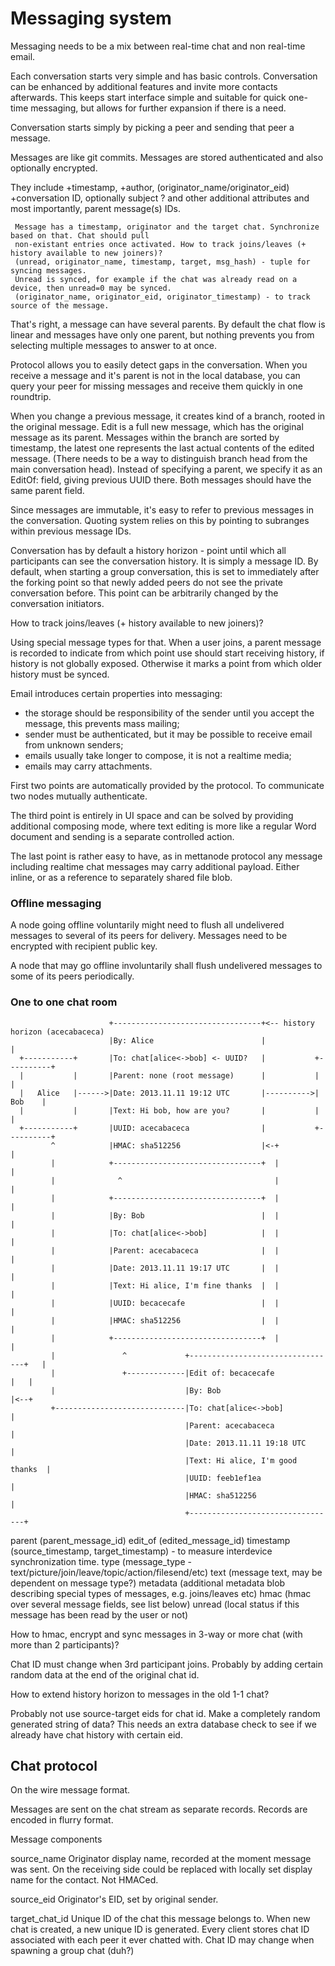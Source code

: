 Messaging system
================

Messaging needs to be a mix between real-time chat and non real-time email.

Each conversation starts very simple and has basic controls. Conversation can be enhanced by additional features and invite more contacts afterwards. This keeps start interface simple and suitable for quick one-time messaging, but allows for further expansion if there is a need.

Conversation starts simply by picking a peer and sending that peer a message.

Messages are like git commits. Messages are stored authenticated and also optionally encrypted.

They include
+timestamp,
+author, (originator_name/originator_eid)
+conversation ID,
optionally subject ?
and other additional attributes and most importantly,
parent message(s) IDs.

     Message has a timestamp, originator and the target chat. Synchronize based on that. Chat should pull
     non-existant entries once activated. How to track joins/leaves (+ history available to new joiners)?
     (unread, originator_name, timestamp, target, msg_hash) - tuple for syncing messages.
     Unread is synced, for example if the chat was already read on a device, then unread=0 may be synced.
     (originator_name, originator_eid, originator_timestamp) - to track source of the message.

That's right, a message can have several parents. By default the chat flow is linear and messages have only one parent, but nothing prevents you from selecting multiple messages to answer to at once.

Protocol allows you to easily detect gaps in the conversation. When you receive a message and it's parent is not in the local database, you can query your peer for missing messages and receive them quickly in one roundtrip.

When you change a previous message, it creates kind of a branch, rooted in the original message. Edit is a full new message, which has the original message as its parent. Messages within the branch are sorted by timestamp, the latest one represents the last actual contents of the edited message. (There needs to be a way to distinguish branch head from the main conversation head).
Instead of specifying a parent, we specify it as an EditOf: field, giving previous UUID there.
Both messages should have the same parent field.

Since messages are immutable, it's easy to refer to previous messages in the conversation. Quoting system relies on this by pointing to subranges within previous message IDs.

Conversation has by default a history horizon - point until which all participants can see the conversation history. It is simply a message ID. By default, when starting a group conversation, this is set to immediately after the forking point so that newly added peers do not see the private conversation before.
This point can be arbitrarily changed by the conversation initiators.

How to track joins/leaves (+ history available to new joiners)?

Using special message types for that. When a user joins, a parent message is recorded to indicate
from which point use should start receiving history, if history is not globally exposed. Otherwise
it marks a point from which older history must be synced.

Email introduces certain properties into messaging:
- the storage should be responsibility of the sender until you accept the message, this prevents mass mailing;
- sender must be authenticated, but it may be possible to receive email from unknown senders;
- emails usually take longer to compose, it is not a realtime media;
- emails may carry attachments.

First two points are automatically provided by the protocol. To communicate two nodes mutually authenticate.

The third point is entirely in UI space and can be solved by providing additional composing mode, where text editing is more like a regular Word document and sending is a separate controlled action.

The last point is rather easy to have, as in mettanode protocol any message including realtime chat messages may carry additional payload. Either inline, or as a reference to separately shared file blob.

### Offline messaging

A node going offline voluntarily might need to flush all undelivered messages to several of its peers for delivery.
Messages need to be encrypted with recipient public key.

A node that may go offline involuntarily shall flush undelivered messages to some of its peers periodically.

### One to one chat room

```plain
                      +---------------------------------+<-- history horizon (acecabaceca)
                      |By: Alice                        |              |
  +-----------+       |To: chat[alice<->bob] <- UUID?   |           +----------+
  |           |       |Parent: none (root message)      |           |          |
  |   Alice   |------>|Date: 2013.11.11 19:12 UTC       |---------->|   Bob    |
  |           |       |Text: Hi bob, how are you?       |           |          |
  +-----------+       |UUID: acecabaceca                |           +----------+
         ^            |HMAC: sha512256                  |<-+                 |
         |            +---------------------------------+  |                 |
         |              ^                                  |                 |
         |            +---------------------------------+  |                 |
         |            |By: Bob                          |  |                 |
         |            |To: chat[alice<->bob]            |  |                 |
         |            |Parent: acecabaceca              |  |                 |
         |            |Date: 2013.11.11 19:17 UTC       |  |                 |
         |            |Text: Hi alice, I'm fine thanks  |  |                 |
         |            |UUID: becacecafe                 |  |                 |
         |            |HMAC: sha512256                  |  |                 |
         |            +---------------------------------+  |                 |
         |               ^             +---------------------------------+   |
         |               +-------------|Edit of: becacecafe              |   |
         |                             |By: Bob                          |<--+
         +-----------------------------|To: chat[alice<->bob]            |
                                       |Parent: acecabaceca              |
                                       |Date: 2013.11.11 19:18 UTC       |
                                       |Text: Hi alice, I'm good thanks  |
                                       |UUID: feeb1ef1ea                 |
                                       |HMAC: sha512256                  |
                                       +---------------------------------+
```

parent (parent_message_id)
edit_of (edited_message_id)
timestamp (source_timestamp, target_timestamp) - to measure interdevice synchronization time.
type (message_type - text/picture/join/leave/topic/action/filesend/etc)
text (message text, may be dependent on message type?)
metadata (additional metadata blob describing special types of messages, e.g. joins/leaves etc)
hmac  (hmac over several message fields, see list below)
unread (local status if this message has been read by the user or not)


How to hmac, encrypt and sync messages in 3-way or more chat (with more than 2 participants)?

Chat ID must change when 3rd participant joins.
Probably by adding certain random data at the end of the original chat id.

How to extend history horizon to messages in the old 1-1 chat?

Probably not use source-target eids for chat id. Make a completely random generated string of data?
This needs an extra database check to see if we already have chat history with certain eid.


## Chat protocol

On the wire message format.

Messages are sent on the chat stream as separate records.
Records are encoded in flurry format.

Message components

source_name Originator display name, recorded at the moment message was sent.
            On the receiving side could be replaced with locally set display name for the contact.
            Not HMACed.

source_eid Originator's EID, set by original sender.

target_chat_id Unique ID of the chat this message belongs to. When new chat is created, a new unique
               ID is generated. Every client stores chat ID associated with each peer it ever
               chatted with.
               Chat ID may change when spawning a group chat (duh?)

